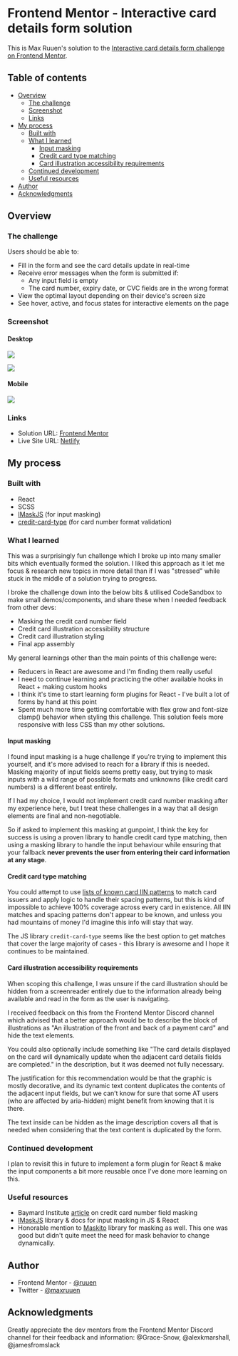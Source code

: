 # Frontend Mentor - Interactive card details form solution

This is Max Ruuen's solution to the [Interactive card details form challenge on Frontend Mentor](https://www.frontendmentor.io/challenges/interactive-card-details-form-XpS8cKZDWw).

## Table of contents

- [Overview](#overview)
  - [The challenge](#the-challenge)
  - [Screenshot](#screenshot)
  - [Links](#links)
- [My process](#my-process)
  - [Built with](#built-with)
  - [What I learned](#what-i-learned)
    - [Input masking](#input-masking)
    - [Credit card type matching](#credit-card-type-matching)
    - [Card illustration accessibility requirements](#card-illustration-accessibility-requirements)
  - [Continued development](#continued-development)
  - [Useful resources](#useful-resources)
- [Author](#author)
- [Acknowledgments](#acknowledgments)

## Overview

### The challenge

Users should be able to:

- Fill in the form and see the card details update in real-time
- Receive error messages when the form is submitted if:
  - Any input field is empty
  - The card number, expiry date, or CVC fields are in the wrong format
- View the optimal layout depending on their device's screen size
- See hover, active, and focus states for interactive elements on the page

### Screenshot

#### Desktop

![](./desktop.png)

![](./desktop-error.png)

#### Mobile

![](./mobile.png)

### Links

- Solution URL: [Frontend Mentor](https://www.frontendmentor.io/solutions/interactive-card-details-form-with-react-and-scss-AHh83Z-3f_)
- Live Site URL: [Netlify](https://mbr-challenge-interactive-card-details.pages.dev/)

## My process

### Built with

- React
- SCSS
- [IMaskJS](https://imask.js.org/) (for input masking)
- [credit-card-type](https://github.com/braintree/credit-card-type) (for card number format validation)

### What I learned

This was a surprisingly fun challenge which I broke up into many smaller bits which eventually formed the solution. I liked this approach as it let me focus & research new topics in more detail than if I was "stressed" while stuck in the middle of a solution trying to progress.

I broke the challenge down into the below bits & utilised CodeSandbox to make small demos/components, and share these when I needed feedback from other devs:

- Masking the credit card number field
- Credit card illustration accessibility structure
- Credit card illustration styling
- Final app assembly

My general learnings other than the main points of this challenge were:

- Reducers in React are awesome and I'm finding them really useful
- I need to continue learning and practicing the other available hooks in React + making custom hooks
- I think it's time to start learning form plugins for React - I've built a lot of forms by hand at this point
- Spent much more time getting comfortable with flex grow and font-size clamp() behavior when styling this challenge. This solution feels more responsive with less CSS than my other solutions.

#### Input masking

I found input masking is a huge challenge if you're trying to implement this yourself, and it's more advised to reach for a library if this is needed. Masking majority of input fields seems pretty easy, but trying to mask inputs with a wild range of possible formats and unknowns (like credit card numbers) is a different beast entirely.

If I had my choice, I would not implement credit card number masking after my experience here, but I treat these challenges in a way that all design elements are final and non-negotiable.

So if asked to implement this masking at gunpoint, I think the key for success is using a proven library to handle credit card type matching, then using a masking library to handle the input behaviour while ensuring that your fallback **never prevents the user from entering their card information at any stage**.

#### Credit card type matching

You could attempt to use [lists of known card IIN patterns](https://baymard.com/checkout-usability/credit-card-patterns) to match card issuers and apply logic to handle their spacing patterns, but this is kind of impossible to achieve 100% coverage across every card in existence. All IIN matches and spacing patterns don't appear to be known, and unless you had mountains of money I'd imagine this info will stay that way.

The JS library `credit-card-type` seems like the best option to get matches that cover the large majority of cases - this library is awesome and I hope it continues to be maintained.

#### Card illustration accessibility requirements

When scoping this challenge, I was unsure if the card illustration should be hidden from a screenreader entirely due to the information already being available and read in the form as the user is navigating.

I received feedback on this from the Frontend Mentor Discord channel which advised that a better approach would be to describe the block of illustrations as "An illustration of the front and back of a payment card" and hide the text elements.

You could also optionally include something like "The card details displayed on the card will dynamically update when the adjacent card details fields are completed." in the description, but it was deemed not fully necessary.

The justification for this recommendation would be that the graphic is mostly decorative, and its dynamic text content duplicates the contents of the adjacent input fields, but we can’t know for sure that some AT users (who are affected by aria-hidden) might benefit from knowing that it is there.

The text inside can be hidden as the image description covers all that is needed when considering that the text content is duplicated by the form.

### Continued development

I plan to revisit this in future to implement a form plugin for React & make the input components a bit more reusable once I've done more learning on this.

### Useful resources

- Baymard Institute [article](https://baymard.com/blog/credit-card-field-auto-format-spaces) on credit card number field masking
- [IMaskJS](https://imask.js.org/) library & docs for input masking in JS & React
- Honorable mention to [Maskito](https://github.com/taiga-family/maskito) library for masking as well. This one was good but didn't quite meet the need for mask behavior to change dynamically.

## Author

- Frontend Mentor - [@ruuen](https://www.frontendmentor.io/profile/ruuen)
- Twitter - [@maxruuen](https://www.twitter.com/maxruuen)

## Acknowledgments

Greatly appreciate the dev mentors from the Frontend Mentor Discord channel for their feedback and information: @Grace-Snow, @alexkmarshall, @jamesfromslack
